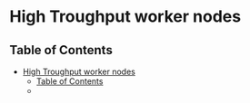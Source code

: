 # High Troughput worker nodes 


## Table of Contents

- [High Troughput worker nodes](#high-troughput-worker-nodes)
  - [Table of Contents](#table-of-contents)
  - [](#)


## 